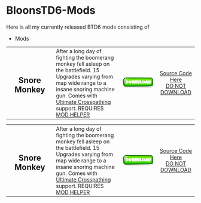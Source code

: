 # BloonsTD6-Mods

Here is all my currently released BTD6 mods consisting of

- Mods 

<table style="table-layout:fixed">
    <tr>
        <td width="25%" align="center">
            <h2>Snore Monkey</h2>
        </td>
        <td>
           After a long day of fighting the boomerang monkey fell asleep on the battlefield. 15 Upgrades varying from map wide range to a insane snoring machine gun. Comes with <a href="https://github.com/doombubbles/ultimate-crosspathing/blob/main/UltimateCrosspathing.dll">Ultimate Crosspathing</a> support. REQUIRES <a href="https://github.com/gurrenm3/BTD-Mod-Helper/releases/latest">MOD HELPER</a>
        </td>
        <td width="20%">
            <a href="https://github.com/Commander-Cat101/BloonsTD6-Mods/blob/main/SnoreMonkey/SnoreMonkey.dll"><img alt="Download" src="https://github.com/Commander-Cat101/BloonsTD6-Mods/blob/main/download.png?raw=true"></a>
        </td>
        <td width="20%" align="center">
            <a href="https://github.com/doombubbles/ultimate-crosspathing/blob/main/UltimateCrosspathing.dll">Source Code Here</a> <br> <u>DO NOT DOWNLOAD
        </td>
    </td>
<table style="table-layout:fixed">
    <tr>
        <td width="25%" align="center">
            <h2>Snore Monkey</h2>
        </td>
        <td>
           After a long day of fighting the boomerang monkey fell asleep on the battlefield. 15 Upgrades varying from map wide range to a insane snoring machine gun. Comes with <a href="https://github.com/doombubbles/ultimate-crosspathing/blob/main/UltimateCrosspathing.dll">Ultimate Crosspathing</a> support. REQUIRES <a href="https://github.com/gurrenm3/BTD-Mod-Helper/releases/latest">MOD HELPER</a>
        </td>
        <td width="20%">
            <a href="https://github.com/Commander-Cat101/BloonsTD6-Mods/blob/main/SnoreMonkey/SnoreMonkey.dll"><img alt="Download" src="https://github.com/Commander-Cat101/BloonsTD6-Mods/blob/main/download.png?raw=true"></a>
        </td>
        <td width="20%" align="center">
            <a href="https://github.com/doombubbles/ultimate-crosspathing/blob/main/UltimateCrosspathing.dll">Source Code Here</a> <br> <u>DO NOT DOWNLOAD
        </td>
    </td>
